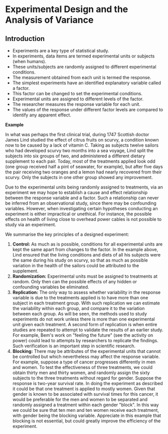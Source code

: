# Experimental Design and the Analysis of Variance

## Introduction

- Experiments are a key type of statistical study.
- In experiments, data items are termed experimental units or subjects (when humans).
- These units/subjects are randomly assigned to different experimental conditions.
- The measurement obtained from each unit is termed the response.
- The simplest experiments have an identified explanatory variable called a factor.
- This factor can be changed to set the experimental conditions.
- Experimental units are assigned to different levels of the factor.
- The researcher measures the response variable for each unit.
- The values of the response under different factor levels are compared to identify any apparent effect.

**Example** 

In what was perhaps the first clinical trial, during 1747 Scottish doctor James Lind studied the effect of citrus fruits on scurvy, a condition known now to be caused by a lack of vitamin C. Taking as subjects twelve sailors who had developed scurvy two months into a sea voyage, Lind split the subjects into six groups of two, and administered a different dietary supplement to each pair. Today, most of the treatments applied look odd (one group received half a pint of seawater, for example), but after five days the pair receiving two oranges and a lemon had nearly recovered from their scurvy. Only the subjects in one other group showed any improvement.

Due to the experimental units being randomly assigned to treatments, via an experiment we may hope to establish a cause and effect relationship between the response variable and a factor. Such a relationship can never be inferred from an observational study, since there may be confounding variables. However, when investigating certain hypotheses conducting an experiment is either impractical or unethical. For instance, the possible effects on health of living close to overhead power cables is not possible to study via an experiment.

We summarise the key principles of a designed experiment:

1. **Control:** As much as is possible, conditions for all experimental units are kept the same apart from changes to the factor. In the example above, Lind ensured that the living conditions and diets of all his subjects were the same during his study on scurvy, so that as much as possible variation in the health of the sailors could be attributed to the supplement.
2. **Randomization:** Experimental units must be assigned to treatments at random. Only then can the possible effects of any hidden or confounding variables be eliminated.
3. **Replication:** The only way to assess whether variability in the response variable is due to the treatments applied is to have more than one subject in each treatment group. With such replication we can estimate the variability within each group, and compare it to the variation between each group. As will be seen, the methods used to study experiments do not work unless there is more than one experimental unit given each treatment. A second form of replication is when entire studies are repeated to attempt to validate the results of an earlier study. For example, Bem's work on "feeling the future" (see the activity on power) could lead to attempts by researchers to replicate the findings. Such verification is an important step in scientific research.
4. **Blocking:** There may be attributes of the experimental units that cannot be controlled but which nevertheless may affect the response variable. For example, suppose a type of cancer progresses differently in men and women. To test the effectiveness of three treatments, we could obtain thirty men and thirty women, and randomly assign the sixty subjects to the three treatments without regard for gender. Suppose the response is two-year survival rate. In doing the experiment as described it could be that one treatment is applied to mostly women. Given that gender is known to be associated with survival times for this cancer, it would be preferable for the men and women to be separated and randomly assigned a treatment within each gender "block". In this way we could be sure that ten men and ten women receive each treatment, with gender being the blocking variable. Appreciate in this example that blocking is not essential, but could greatly improve the efficiency of the experiment.